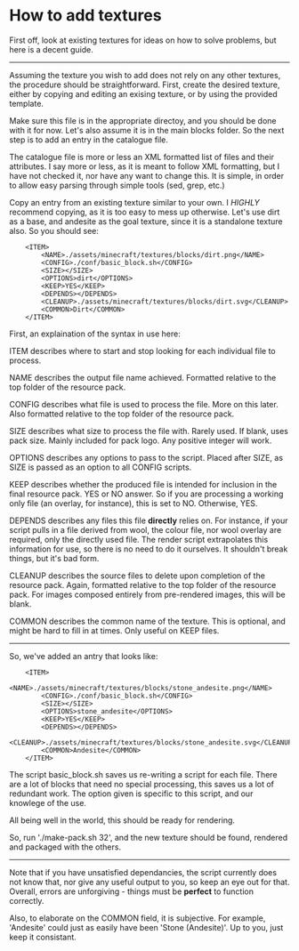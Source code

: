 # How to add textures

First off, look at existing textures for ideas on how to solve problems, but here is a decent guide.

***

Assuming the texture you wish to add does not rely on any other textures, the procedure should be straightforward. First, create the desired texture, either by copying and editing an exising texture, or by using the provided template.

Make sure this file is in the appropriate directoy, and you should be done with it for now. Let's also assume it is in the main blocks folder. So the next step is to add an entry in the catalogue file.

The catalogue file is more or less an XML formatted list of files and their attributes. I say more or less, as it is meant to follow XML formatting, but I have not checked it, nor have any want to change this. It is simple, in order to allow easy parsing through simple tools (sed, grep, etc.)

Copy an entry from an existing texture similar to your own. I *HIGHLY* recommend copying, as it is too easy to mess up otherwise. Let's use dirt as a base, and andesite as the goal texture, since it is a standalone texture also. So you should see:

```
	<ITEM>
		<NAME>./assets/minecraft/textures/blocks/dirt.png</NAME>
		<CONFIG>./conf/basic_block.sh</CONFIG>
		<SIZE></SIZE>
		<OPTIONS>dirt</OPTIONS>
		<KEEP>YES</KEEP>
		<DEPENDS></DEPENDS>
		<CLEANUP>./assets/minecraft/textures/blocks/dirt.svg</CLEANUP>
		<COMMON>Dirt</COMMON>
	</ITEM>
```

First, an explaination of the syntax in use here:

ITEM describes where to start and stop looking for each individual file to process.

NAME describes the output file name achieved. Formatted relative to the top folder of the resource pack.

CONFIG describes what file is used to process the file. More on this later. Also formatted relative to the top folder of the resource pack.

SIZE describes what size to process the file with. Rarely used. If blank, uses pack size. Mainly included for pack logo. Any positive integer will work.

OPTIONS describes any options to pass to the script. Placed after SIZE, as SIZE is passed as an option to all CONFIG scripts.

KEEP describes whether the produced file is intended for inclusion in the final resource pack. YES or NO answer. So if you are processing a working only file (an overlay, for instance), this is set to NO. Otherwise, YES.

DEPENDS describes any files this file **directly** relies on. For instance, if your script pulls in a file derived from wool, the colour file, nor wool overlay are required, only the directly used file. The render script extrapolates this information for use, so there is no need to do it ourselves. It shouldn't break things, but it's bad form.

CLEANUP describes the source files to delete upon completion of the resource pack. Again, formatted relative to the top folder of the resource pack. For images composed entirely from pre-rendered images, this will be blank.

COMMON describes the common name of the texture. This is optional, and might be hard to fill in at times. Only useful on KEEP files.

***

So, we've added an antry that looks like:

```
	<ITEM>
		<NAME>./assets/minecraft/textures/blocks/stone_andesite.png</NAME>
		<CONFIG>./conf/basic_block.sh</CONFIG>
		<SIZE></SIZE>
		<OPTIONS>stone_andesite</OPTIONS>
		<KEEP>YES</KEEP>
		<DEPENDS></DEPENDS>
		<CLEANUP>./assets/minecraft/textures/blocks/stone_andesite.svg</CLEANUP>
		<COMMON>Andesite</COMMON>
	</ITEM>
```

The script basic_block.sh saves us re-writing a script for each file. There are a lot of blocks that need no special processing, this saves us a lot of redundant work. The option given is specific to this script, and our knowlege of the use.

All being well in the world, this should be ready for rendering.

So, run './make-pack.sh 32', and the new texture should be found, rendered and packaged with the others.

***

Note that if you have unsatisfied dependancies, the script currently does not know that, nor give any useful output to you, so keep an eye out for that. Overall, errors are unforgiving - things must be **perfect** to function correctly.

Also, to elaborate on the COMMON field, it is subjective. For example, 'Andesite' could just as easily have been 'Stone (Andesite)'. Up to you, just keep it consistant.
